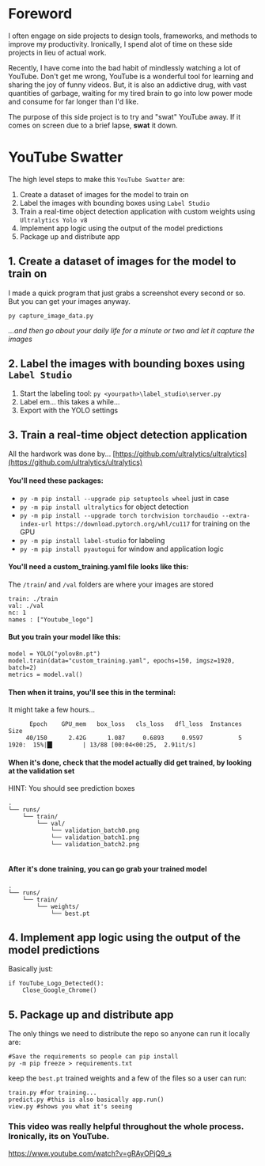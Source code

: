 # Foreword

I often engage on side projects to design tools, frameworks, and methods to improve my productivity. Ironically, I spend alot of time on these side projects in lieu of actual work. 

Recently, I have come into the bad habit of mindlessly watching a lot of YouTube. Don't get me wrong, YouTube is a wonderful tool for learning and sharing the joy of funny videos. But, it is also an addictive drug, with vast quantities of garbage, waiting for my tired brain to go into low power mode and consume for far longer than I'd like.

The purpose of this side project is to try and "swat" YouTube away. If it comes on screen due to a brief lapse, **swat** it down.

# YouTube Swatter

The high level steps to make this `YouTube Swatter` are:
1. Create a dataset of images for the model to train on
2. Label the images with bounding boxes using `Label Studio`
3. Train a real-time object detection application with custom weights using `Ultralytics Yolo v8`
4. Implement app logic using the output of the model predictions
5. Package up and distribute app



## 1. Create a dataset of images for the model to train on
I made a quick program that just grabs a screenshot every second or so. But you can get your images anyway.
```
py capture_image_data.py

```

*...and then go about your daily life for a minute or two and let it capture the images*

## 2. Label the images with bounding boxes using `Label Studio`

1. Start the labeling tool: `py <yourpath>\label_studio\server.py` 
2. Label em... this takes a while...
3. Export with the YOLO settings


## 3. Train a real-time object detection application
All the hardwork was done by... [https://github.com/ultralytics/ultralytics](https://github.com/ultralytics/ultralytics)

#### You'll need these packages:

-  `py -m pip install --upgrade pip setuptools wheel` just in case
-  `py -m pip install ultralytics` for object detection
-  `py -m pip install --upgrade torch torchvision torchaudio --extra-index-url https://download.pytorch.org/whl/cu117` for training on the GPU
-  `py -m pip install label-studio` for labeling
-  `py -m pip install pyautogui` for window and application logic


#### You'll need a custom_training.yaml file looks like this:
The `/train`/ and `/val` folders are where your images are stored
```
train: ./train
val: ./val
nc: 1
names : ["Youtube_logo"]
```

#### But you train your model like this:
```
model = YOLO("yolov8n.pt")
model.train(data="custom_training.yaml", epochs=150, imgsz=1920, batch=2)
metrics = model.val()
```


#### Then when it trains, you'll see this in the terminal:
It might take a few hours...
```
      Epoch    GPU_mem   box_loss   cls_loss   dfl_loss  Instances       Size
     40/150      2.42G      1.087     0.6893     0.9597          5       1920:  15%|█▍        | 13/88 [00:04<00:25,  2.91it/s]
```

#### When it's done, check that the model actually did get trained, by looking at the validation set
HINT: You should see prediction boxes
```
.
└── runs/
    └── train/
        └── val/
            └── validation_batch0.png
            └── validation_batch1.png
            └── validation_batch2.png
            
```

#### After it's done training, you can go grab your trained model
```
.
└── runs/
    └── train/
        └── weights/
            └── best.pt
```


## 4. Implement app logic using the output of the model predictions
Basically just:
```
if YouTube_Logo_Detected():
    Close_Google_Chrome()
```

## 5. Package up and distribute app
The only things we need to distribute the repo so anyone can run it locally are:
```
#Save the requirements so people can pip install
py -m pip freeze > requirements.txt
```
keep the `best.pt` trained weights and a few of the files so a user can run:
```
train.py #for training...
predict.py #this is also basically app.run()
view.py #shows you what it's seeing
```



### This video was really helpful throughout the whole process. Ironically, its on YouTube.
https://www.youtube.com/watch?v=gRAyOPjQ9_s